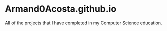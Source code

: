 # Armand0Acosta.github.io
All of the projects that I have completed in my Computer Science education.
